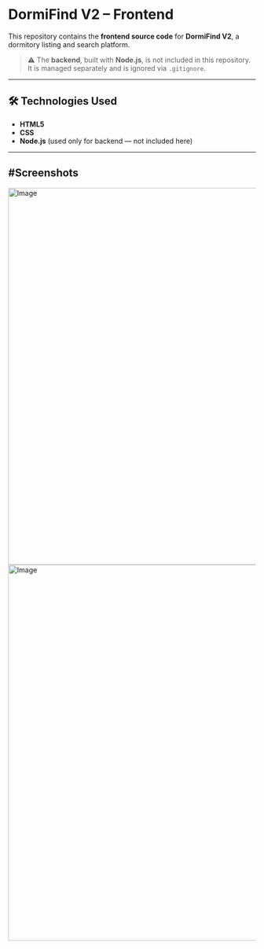 # DormiFind V2 – Frontend

This repository contains the **frontend source code** for **DormiFind V2**, a dormitory listing and search platform.

> ⚠️ The **backend**, built with **Node.js**, is not included in this repository. It is managed separately and is ignored via `.gitignore`.

---

## 🛠️ Technologies Used

- **HTML5**
- **CSS**
- **Node.js** (used only for backend — not included here)

---
#Screenshots
---
<img width="1365" height="767" alt="Image" src="https://github.com/user-attachments/assets/fec11455-f33e-4bc3-a7fe-ee27ebebe606" />

<img width="1365" height="765" alt="Image" src="https://github.com/user-attachments/assets/2328f8e3-9d5d-43ac-a1ea-c8e0bd249e6d" />
